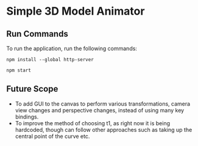 # Simple 3D Model Animator

## Run Commands

To run the application, run the following commands:

`npm install --global http-server`

`npm start`

## Future Scope

- To add GUI to the canvas to perform various transformations, camera view changes and perspective changes, instead of using many key bindings.
- To improve the method of choosing t1, as right now it is being hardcoded, though can follow other approaches such as taking up the central point of the curve etc.